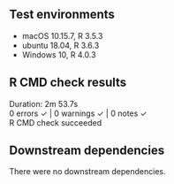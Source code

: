 ## Test environments
* macOS 10.15.7, R 3.5.3
* ubuntu 18.04, R 3.6.3
* Windows 10, R 4.0.3

## R CMD check results
Duration: 2m 53.7s  
0 errors ✓ | 0 warnings ✓ | 0 notes ✓  
R CMD check succeeded  
  
## Downstream dependencies
There were no downstream dependencies.
